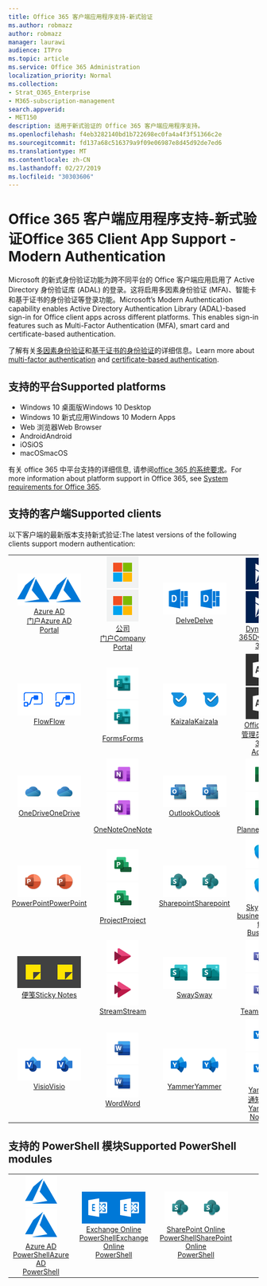 ```yaml
---
title: Office 365 客户端应用程序支持-新式验证
ms.author: robmazz
author: robmazz
manager: laurawi
audience: ITPro
ms.topic: article
ms.service: Office 365 Administration
localization_priority: Normal
ms.collection:
- Strat_O365_Enterprise
- M365-subscription-management
search.appverid:
- MET150
description: 适用于新式验证的 Office 365 客户端应用程序支持。
ms.openlocfilehash: f4eb3282140bd1b722698ec0fa4a4f3f51366c2e
ms.sourcegitcommit: fd137a68c516379a9f09e06987e8d45d92de7ed6
ms.translationtype: MT
ms.contentlocale: zh-CN
ms.lasthandoff: 02/27/2019
ms.locfileid: "30303606"
---
```

# <a name="office-365-client-app-support---modern-authentication"></a><span data-ttu-id="f9927-103">Office 365 客户端应用程序支持-新式验证</span><span class="sxs-lookup"><span data-stu-id="f9927-103">Office 365 Client App Support - Modern Authentication</span></span>

<span data-ttu-id="f9927-p101">Microsoft 的新式身份验证功能为跨不同平台的 Office 客户端应用启用了 Active Directory 身份验证库 (ADAL) 的登录。这将启用多因素身份验证 (MFA)、智能卡和基于证书的身份验证等登录功能。</span><span class="sxs-lookup"><span data-stu-id="f9927-p101">Microsoft’s Modern Authentication capability enables Active Directory Authentication Library (ADAL)-based sign-in for Office client apps across different platforms. This enables sign-in features such as Multi-Factor Authentication (MFA), smart card and certificate-based authentication.</span></span>

<span data-ttu-id="f9927-106">了解有关[多因素身份验证](https://docs.microsoft.com/azure/active-directory/authentication/multi-factor-authentication)和[基于证书的身份验证](https://docs.microsoft.com/azure/active-directory/active-directory-certificate-based-authentication-get-started)的详细信息。</span><span class="sxs-lookup"><span data-stu-id="f9927-106">Learn more about [multi-factor authentication](https://docs.microsoft.com/azure/active-directory/authentication/multi-factor-authentication) and [certificate-based authentication](https://docs.microsoft.com/azure/active-directory/active-directory-certificate-based-authentication-get-started).</span></span>

## <a name="supported-platforms"></a><span data-ttu-id="f9927-107">支持的平台</span><span class="sxs-lookup"><span data-stu-id="f9927-107">Supported platforms</span></span>

 - <span data-ttu-id="f9927-108">Windows 10 桌面版</span><span class="sxs-lookup"><span data-stu-id="f9927-108">Windows 10 Desktop</span></span>
 - <span data-ttu-id="f9927-109">Windows 10 新式应用</span><span class="sxs-lookup"><span data-stu-id="f9927-109">Windows 10 Modern Apps</span></span>
 - <span data-ttu-id="f9927-110">Web 浏览器</span><span class="sxs-lookup"><span data-stu-id="f9927-110">Web Browser</span></span>
 - <span data-ttu-id="f9927-111">Android</span><span class="sxs-lookup"><span data-stu-id="f9927-111">Android</span></span>
 - <span data-ttu-id="f9927-112">iOS</span><span class="sxs-lookup"><span data-stu-id="f9927-112">iOS</span></span>
 - <span data-ttu-id="f9927-113">macOS</span><span class="sxs-lookup"><span data-stu-id="f9927-113">macOS</span></span>

<span data-ttu-id="f9927-114">有关 office 365 中平台支持的详细信息, 请参阅[office 365 的系统要求](https://products.office.com/office-system-requirements)。</span><span class="sxs-lookup"><span data-stu-id="f9927-114">For more information about platform support in Office 365, see [System requirements for Office 365](https://products.office.com/office-system-requirements).</span></span>

## <a name="supported-clients"></a><span data-ttu-id="f9927-115">支持的客户端</span><span class="sxs-lookup"><span data-stu-id="f9927-115">Supported clients</span></span>

<span data-ttu-id="f9927-116">以下客户端的最新版本支持新式验证:</span><span class="sxs-lookup"><span data-stu-id="f9927-116">The latest versions of the following clients support modern authentication:</span></span>

| | | | | | |
|:---:|:---:|:---:|:---:|:---:|:---:|
| <span data-ttu-id="f9927-117">![Azure 图标](media/o365-azure-64x64.png)</span><span class="sxs-lookup"><span data-stu-id="f9927-117">![Azure icon](media/o365-azure-64x64.png)</span></span> <br> [<span data-ttu-id="f9927-118">Azure AD <br>门户</span><span class="sxs-lookup"><span data-stu-id="f9927-118">Azure AD <br> Portal </span></span>](https://azure.microsoft.com/features/azure-portal/) | <span data-ttu-id="f9927-119">![公司门户图标](media/o365-microsoft-64x64.png)</span><span class="sxs-lookup"><span data-stu-id="f9927-119">![Company portal icon](media/o365-microsoft-64x64.png)</span></span> <br> [<span data-ttu-id="f9927-120">公司<br>门户</span><span class="sxs-lookup"><span data-stu-id="f9927-120">Company <br> Portal </span></span>](https://docs.microsoft.com/intune-user-help/sign-in-to-the-company-portal) | <span data-ttu-id="f9927-121">![Delve 图标](media/o365-delve-64x64.png)</span><span class="sxs-lookup"><span data-stu-id="f9927-121">![Delve icon](media/o365-delve-64x64.png)</span></span> <br> [<span data-ttu-id="f9927-122">Delve</span><span class="sxs-lookup"><span data-stu-id="f9927-122">Delve</span></span>](https://products.office.com/business/intelligent-search) | <span data-ttu-id="f9927-123">![Dynamics 365 图标](media/o365-dynamics365-64x64.png)</span><span class="sxs-lookup"><span data-stu-id="f9927-123">![Dynamics 365 icon](media/o365-dynamics365-64x64.png)</span></span> <br> [<span data-ttu-id="f9927-124">Dynamics 365</span><span class="sxs-lookup"><span data-stu-id="f9927-124">Dynamics 365</span></span>](https://dynamics.microsoft.com) | <span data-ttu-id="f9927-125">![Excel 图标](media/o365-excel-64x64.png)</span><span class="sxs-lookup"><span data-stu-id="f9927-125">![Excel icon](media/o365-excel-64x64.png)</span></span> <br> [<span data-ttu-id="f9927-126">Excel</span><span class="sxs-lookup"><span data-stu-id="f9927-126">Excel</span></span>](https://products.office.com/excel) |
| <span data-ttu-id="f9927-127">![流图标](media/o365-flow-64x64.png)</span><span class="sxs-lookup"><span data-stu-id="f9927-127">![Flow icon](media/o365-flow-64x64.png)</span></span> <br> [<span data-ttu-id="f9927-128">Flow</span><span class="sxs-lookup"><span data-stu-id="f9927-128">Flow</span></span>](https://flow.microsoft.com) | <span data-ttu-id="f9927-129">![表单图标](media/o365-forms-64x64.png)</span><span class="sxs-lookup"><span data-stu-id="f9927-129">![Forms icon](media/o365-forms-64x64.png)</span></span> <br> [<span data-ttu-id="f9927-130">Forms</span><span class="sxs-lookup"><span data-stu-id="f9927-130">Forms</span></span>](https://flow.microsoft.com/connectors/shared_microsoftforms/microsoft-forms/) | <span data-ttu-id="f9927-131">![Kaizala 图标](media/o365-kaizala-64x64.png)</span><span class="sxs-lookup"><span data-stu-id="f9927-131">![Kaizala icon](media/o365-kaizala-64x64.png)</span></span> <br> [<span data-ttu-id="f9927-132">Kaizala</span><span class="sxs-lookup"><span data-stu-id="f9927-132">Kaizala</span></span>](https://products.office.com/en/business/microsoft-kaizala) | <span data-ttu-id="f9927-133">![Office 365 管理员图标](media/o365-o365admin-64x64.png)</span><span class="sxs-lookup"><span data-stu-id="f9927-133">![Office 365 Admin icon](media/o365-o365admin-64x64.png)</span></span> <br> [<span data-ttu-id="f9927-134">Office 365 <br>管理员</span><span class="sxs-lookup"><span data-stu-id="f9927-134">Office 365 <br> Admin</span></span>](https://products.office.com/business/manage-office-365-admin-app) | <span data-ttu-id="f9927-135">![镜头图标](media/o365-lens-64x64.png)</span><span class="sxs-lookup"><span data-stu-id="f9927-135">![Lens icon](media/o365-lens-64x64.png)</span></span> <br> [<span data-ttu-id="f9927-136">Office Lens</span><span class="sxs-lookup"><span data-stu-id="f9927-136">Office Lens</span></span>](https://www.microsoft.com/p/office-lens/9wzdncrfj3t8?activetab=pivot%3Aoverviewtab) | 
| <span data-ttu-id="f9927-137">![OneDrive for business 图标](media/o365-OneDrive-64x64.png)</span><span class="sxs-lookup"><span data-stu-id="f9927-137">![OneDrive for Business icon](media/o365-OneDrive-64x64.png)</span></span> <br> [<span data-ttu-id="f9927-138">OneDrive</span><span class="sxs-lookup"><span data-stu-id="f9927-138">OneDrive</span></span>](https://products.office.com/onedrive-for-business/online-cloud-storage) |  <span data-ttu-id="f9927-139">![OneNote 图标](media/o365-OneNote-64x64.png)</span><span class="sxs-lookup"><span data-stu-id="f9927-139">![OneNote icon](media/o365-OneNote-64x64.png)</span></span> <br> [<span data-ttu-id="f9927-140">OneNote</span><span class="sxs-lookup"><span data-stu-id="f9927-140">OneNote</span></span>](https://products.office.com/onenote) | <span data-ttu-id="f9927-141">![Outlook 图标](media/o365-outlook-64x64.png)</span><span class="sxs-lookup"><span data-stu-id="f9927-141">![Outlook icon](media/o365-outlook-64x64.png)</span></span> <br> [<span data-ttu-id="f9927-142">Outlook</span><span class="sxs-lookup"><span data-stu-id="f9927-142">Outlook</span></span>](https://products.office.com/outlook) | <span data-ttu-id="f9927-143">![Planner 图标](media/o365-planner-64x64.png)</span><span class="sxs-lookup"><span data-stu-id="f9927-143">![Planner icon](media/o365-planner-64x64.png)</span></span> <br> [<span data-ttu-id="f9927-144">Planner</span><span class="sxs-lookup"><span data-stu-id="f9927-144">Planner</span></span>](https://products.office.com/business/task-management-software) | <span data-ttu-id="f9927-145">![PowerBI 图标](media/o365-powerbi-64x64.png)</span><span class="sxs-lookup"><span data-stu-id="f9927-145">![PowerBI icon](media/o365-powerbi-64x64.png)</span></span> <br> [<span data-ttu-id="f9927-146">Power BI</span><span class="sxs-lookup"><span data-stu-id="f9927-146">Power BI</span></span>](https://powerbi.microsoft.com)
| <span data-ttu-id="f9927-147">![PowerPoint 图标](media/o365-powerpoint-64x64.png)</span><span class="sxs-lookup"><span data-stu-id="f9927-147">![PowerPoint icon](media/o365-powerpoint-64x64.png)</span></span> <br> [<span data-ttu-id="f9927-148">PowerPoint</span><span class="sxs-lookup"><span data-stu-id="f9927-148">PowerPoint</span></span>](https://products.office.com/powerpoint) | <span data-ttu-id="f9927-149">![项目图标](media/o365-project-64x64.png)</span><span class="sxs-lookup"><span data-stu-id="f9927-149">![Project icon](media/o365-project-64x64.png)</span></span> <br> [<span data-ttu-id="f9927-150">Project</span><span class="sxs-lookup"><span data-stu-id="f9927-150">Project</span></span>](https://products.office.com/project) | <span data-ttu-id="f9927-151">![SharePoint 图标](media/o365-sharepoint-64x64.png)</span><span class="sxs-lookup"><span data-stu-id="f9927-151">![SharePoint icon](media/o365-sharepoint-64x64.png)</span></span> <br> [<span data-ttu-id="f9927-152">Sharepoint</span><span class="sxs-lookup"><span data-stu-id="f9927-152">Sharepoint</span></span>](https://products.office.com/sharepoint) | <span data-ttu-id="f9927-153">![Skype for business 图标](media/o365-skypeforbusiness-64x64.png)</span><span class="sxs-lookup"><span data-stu-id="f9927-153">![Skype for Business icon](media/o365-skypeforbusiness-64x64.png)</span></span> <br> [<span data-ttu-id="f9927-154">Skype for <br> business</span><span class="sxs-lookup"><span data-stu-id="f9927-154">Skype for <br> Business</span></span>](https://www.skype.com/business/) | <span data-ttu-id="f9927-155">![StaffHub 图标](media/o365-staffhub-64x64.png)</span><span class="sxs-lookup"><span data-stu-id="f9927-155">![StaffHub icon](media/o365-staffhub-64x64.png)</span></span> <br> [<span data-ttu-id="f9927-156">StaffHub</span><span class="sxs-lookup"><span data-stu-id="f9927-156">StaffHub</span></span>](https://products.office.com/microsoft-staffhub/staff-scheduling-software)
| <span data-ttu-id="f9927-157">![粘滞便笺图标](media/o365-stickynotes-64x64.png)</span><span class="sxs-lookup"><span data-stu-id="f9927-157">![Sticky Notes icon](media/o365-stickynotes-64x64.png)</span></span> <br> [<span data-ttu-id="f9927-158">便笺</span><span class="sxs-lookup"><span data-stu-id="f9927-158">Sticky Notes</span></span>](https://www.microsoft.com/p/microsoft-sticky-notes/9nblggh4qghw) | <span data-ttu-id="f9927-159">![流图标](media/o365-stream-64x64.png)</span><span class="sxs-lookup"><span data-stu-id="f9927-159">![Stream icon](media/o365-stream-64x64.png)</span></span> <br> [<span data-ttu-id="f9927-160">Stream</span><span class="sxs-lookup"><span data-stu-id="f9927-160">Stream</span></span>](https://stream.microsoft.com) | <span data-ttu-id="f9927-161">![Sway 图标](media/o365-sway-64x64.png)</span><span class="sxs-lookup"><span data-stu-id="f9927-161">![Sway icon](media/o365-sway-64x64.png)</span></span> <br> [<span data-ttu-id="f9927-162">Sway</span><span class="sxs-lookup"><span data-stu-id="f9927-162">Sway</span></span>](https://sway.com) | <span data-ttu-id="f9927-163">![团队图标](media/o365-teams-64x64.png)</span><span class="sxs-lookup"><span data-stu-id="f9927-163">![Teams icon](media/o365-teams-64x64.png)</span></span> <br> [<span data-ttu-id="f9927-164">Teams</span><span class="sxs-lookup"><span data-stu-id="f9927-164">Teams</span></span>](https://products.office.com/microsoft-teams/group-chat-software) | <span data-ttu-id="f9927-165">![待办情况图标](media/o365-todo-64x64.png)</span><span class="sxs-lookup"><span data-stu-id="f9927-165">![To-Do icon](media/o365-todo-64x64.png)</span></span> <br> [<span data-ttu-id="f9927-166">微软待办</span><span class="sxs-lookup"><span data-stu-id="f9927-166">To-Do</span></span>](https://todo.microsoft.com)
| <span data-ttu-id="f9927-167">![Visio 图标](media/o365-visio-64x64.png)</span><span class="sxs-lookup"><span data-stu-id="f9927-167">![Visio icon](media/o365-visio-64x64.png)</span></span> <br> [<span data-ttu-id="f9927-168">Visio</span><span class="sxs-lookup"><span data-stu-id="f9927-168">Visio</span></span>](https://products.office.com/visio/flowchart-software) | <span data-ttu-id="f9927-169">![Word 图标](media/o365-word-64x64.png)</span><span class="sxs-lookup"><span data-stu-id="f9927-169">![Word icon](media/o365-word-64x64.png)</span></span> <br> [<span data-ttu-id="f9927-170">Word</span><span class="sxs-lookup"><span data-stu-id="f9927-170">Word</span></span>](https://products.office.com/word) |<span data-ttu-id="f9927-171">![Yammer 图标](media/o365-yammer-64x64.png)</span><span class="sxs-lookup"><span data-stu-id="f9927-171">![Yammer icon](media/o365-yammer-64x64.png)</span></span> <br> [<span data-ttu-id="f9927-172">Yammer</span><span class="sxs-lookup"><span data-stu-id="f9927-172">Yammer</span></span>](https://products.office.com/yammer/yammer-overview) | <span data-ttu-id="f9927-173">![Yammer 图标](media/o365-yammer-64x64.png)</span><span class="sxs-lookup"><span data-stu-id="f9927-173">![Yammer icon](media/o365-yammer-64x64.png)</span></span> <br> [<span data-ttu-id="f9927-174">Yammer <br>通知程序</span><span class="sxs-lookup"><span data-stu-id="f9927-174">Yammer <br> Notifier</span></span>](https://products.office.com/yammer/yammer-overview) |  |

## <a name="supported-powershell-modules"></a><span data-ttu-id="f9927-175">支持的 PowerShell 模块</span><span class="sxs-lookup"><span data-stu-id="f9927-175">Supported PowerShell modules</span></span>

| | | | | | |
|:---:|:---:|:---:|:---:|:---:|:---:|
| <span data-ttu-id="f9927-176">![Azure 图标](media/o365-azure-64x64.png)</span><span class="sxs-lookup"><span data-stu-id="f9927-176">![Azure icon](media/o365-azure-64x64.png)</span></span> <br> [<span data-ttu-id="f9927-177">Azure AD <br> PowerShell</span><span class="sxs-lookup"><span data-stu-id="f9927-177">Azure AD <br> PowerShell</span></span>](https://docs.microsoft.com/powershell/azure/active-directory/overview?view=azureadps-2.0) | <span data-ttu-id="f9927-178">![Exchange 图标](media/o365-exchange-64x64.png)</span><span class="sxs-lookup"><span data-stu-id="f9927-178">![Exchange icon](media/o365-exchange-64x64.png)</span></span> <br> [<span data-ttu-id="f9927-179">Exchange Online <br> PowerShell</span><span class="sxs-lookup"><span data-stu-id="f9927-179">Exchange Online <br> PowerShell</span></span>](https://docs.microsoft.com/powershell/exchange/exchange-online/exchange-online-powershell?view=exchange-ps) | <span data-ttu-id="f9927-180">![SharePoint 图标](media/o365-sharepoint-64x64.png)</span><span class="sxs-lookup"><span data-stu-id="f9927-180">![SharePoint icon](media/o365-sharepoint-64x64.png)</span></span> <br> [<span data-ttu-id="f9927-181">SharePoint Online <br> PowerShell</span><span class="sxs-lookup"><span data-stu-id="f9927-181">SharePoint Online <br> PowerShell</span></span>](https://docs.microsoft.com/sharepoint/manage-team-and-communication-sites-in-powershell)